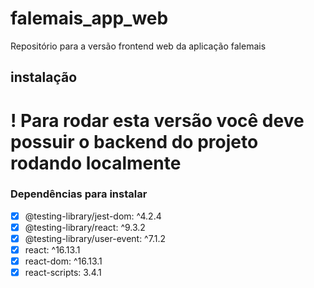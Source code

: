 # falemais_app_web
Repositório para a versão frontend web da aplicação falemais
## instalação
# ! Para rodar esta versão você deve possuir o backend do projeto rodando localmente
### Dependências para instalar 
-[x]    @testing-library/jest-dom: ^4.2.4
-[x]    @testing-library/react: ^9.3.2
-[x]    @testing-library/user-event: ^7.1.2
-[x]    react: ^16.13.1
-[x]    react-dom: ^16.13.1
-[x]    react-scripts: 3.4.1